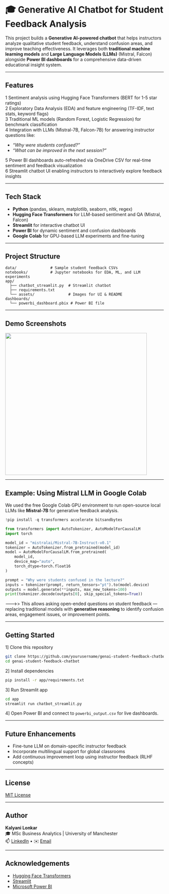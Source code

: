 
# 🎓 Generative AI Chatbot for Student Feedback Analysis

This project builds a **Generative AI-powered chatbot** that helps instructors analyze qualitative student feedback, understand confusion areas, and improve teaching effectiveness. It leverages both **traditional machine learning models** and **Large Language Models (LLMs)** (Mistral, Falcon) alongside **Power BI dashboards** for a comprehensive data-driven educational insight system.

---

##  Features

1 Sentiment analysis using Hugging Face Transformers (BERT for 1-5 star ratings)  
2 Exploratory Data Analysis (EDA) and feature engineering (TF-IDF, text stats, keyword flags)  
3 Traditional ML models (Random Forest, Logistic Regression) for benchmark classification  
4 Integration with LLMs (Mistral-7B, Falcon-7B) for answering instructor questions like:
- *“Why were students confused?”*
- *“What can be improved in the next session?”*

5 Power BI dashboards auto-refreshed via OneDrive CSV for real-time sentiment and feedback visualization  
6 Streamlit chatbot UI enabling instructors to interactively explore feedback insights

---

##  Tech Stack

- **Python** (pandas, sklearn, matplotlib, seaborn, nltk, regex)
- **Hugging Face Transformers** for LLM-based sentiment and QA (Mistral, Falcon)
- **Streamlit** for interactive chatbot UI
- **Power BI** for dynamic sentiment and confusion dashboards
- **Google Colab** for GPU-based LLM experiments and fine-tuning

---

##  Project Structure

```
data/               # Sample student feedback CSVs
notebooks/          # Jupyter notebooks for EDA, ML, and LLM experiments
app/
  ├── chatbot_streamlit.py  # Streamlit chatbot
  ├── requirements.txt
  └── assets/               # Images for UI & README
dashboards/
  └── powerbi_dashboard.pbix # Power BI file
```

---

##  Demo Screenshots

<img src="app/assets/dashboard.png" width="450">

---

##  Example: Using Mistral LLM in Google Colab

We used the free Google Colab GPU environment to run open-source local LLMs like **Mistral-7B** for generative feedback analysis.

```python
!pip install -q transformers accelerate bitsandbytes

from transformers import AutoTokenizer, AutoModelForCausalLM
import torch

model_id = "mistralai/Mistral-7B-Instruct-v0.1"
tokenizer = AutoTokenizer.from_pretrained(model_id)
model = AutoModelForCausalLM.from_pretrained(
    model_id,
    device_map="auto",
    torch_dtype=torch.float16
)

prompt = "Why were students confused in the lecture?"
inputs = tokenizer(prompt, return_tensors="pt").to(model.device)
outputs = model.generate(**inputs, max_new_tokens=100)
print(tokenizer.decode(outputs[0], skip_special_tokens=True))
```

--->> This allows asking open-ended questions on student feedback — replacing traditional models with **generative reasoning** to identify confusion areas, engagement issues, or improvement points.

---

##  Getting Started

1] Clone this repository
```bash
git clone https://github.com/yourusername/genai-student-feedback-chatbot.git
cd genai-student-feedback-chatbot
```

2] Install dependencies
```bash
pip install -r app/requirements.txt
```

3] Run Streamlit app
```bash
cd app
streamlit run chatbot_streamlit.py
```

4] Open Power BI and connect to `powerbi_output.csv` for live dashboards.

---

##  Future Enhancements

- Fine-tune LLM on domain-specific instructor feedback  
- Incorporate multilingual support for global classrooms  
- Add continuous improvement loop using instructor feedback (RLHF concepts)

---

##  License

[MIT License](LICENSE)

---

##  Author

**Kalyani Lonkar**  
🎓 MSc Business Analytics | University of Manchester  
📫 [LinkedIn](https://linkedin.com/in/your-link) • ✉️ [Email](mailto:your-email@domain.com)

---

##  Acknowledgements

- [Hugging Face Transformers](https://huggingface.co/transformers/)
- [Streamlit](https://streamlit.io)
- [Microsoft Power BI](https://powerbi.microsoft.com)
